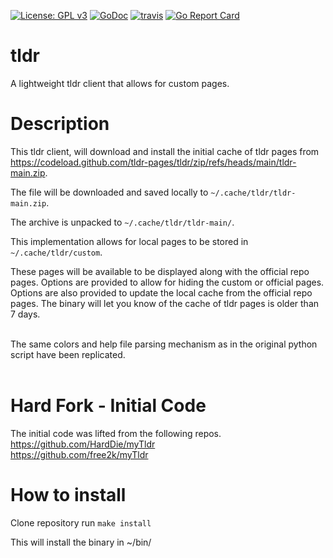 [![License: GPL v3](https://img.shields.io/badge/License-GPLv3-blue.svg)](https://www.gnu.org/licenses/gpl-3.0) [![GoDoc](https://godoc.org/github.com/alexj212/tldr?status.png)](http://godoc.org/github.com/alexj212/tldr)  [![travis](https://travis-ci.org/alexj212/tldr.svg?branch=master)](https://travis-ci.org/alexj212/tldr) [![Go Report Card](https://goreportcard.com/badge/github.com/alexj212/tldr)](https://goreportcard.com/report/github.com/alexj212/tldr)



# tldr
A lightweight tldr client that allows for custom pages.
<br>

# Description
This tldr client, will download and install the initial cache of tldr pages from https://codeload.github.com/tldr-pages/tldr/zip/refs/heads/main/tldr-main.zip.
<br>

 The file will be downloaded and saved locally to  ```~/.cache/tldr/tldr-main.zip```. 
 
 The archive is unpacked to ```~/.cache/tldr/tldr-main/```. 
 
 This implementation allows for local pages to be stored in ```~/.cache/tldr/custom```. 
 <br>
 
 These pages will be available to be displayed along with the official repo pages. Options are provided to allow for hiding the custom or official pages. Options are also provided to update the local cache from the official repo pages. The binary will let you know of the cache of tldr pages is older than 7 days. 

<br>
The same colors and help file parsing mechanism as in the original python script have been replicated.
<br>
<br>


# Hard Fork - Initial Code
The initial code was lifted from the following repos. 
<br>
https://github.com/HardDie/myTldr
<br>
https://github.com/free2k/myTldr



# How to install
Clone repository run ```make install```

This will install the binary in ~/bin/




